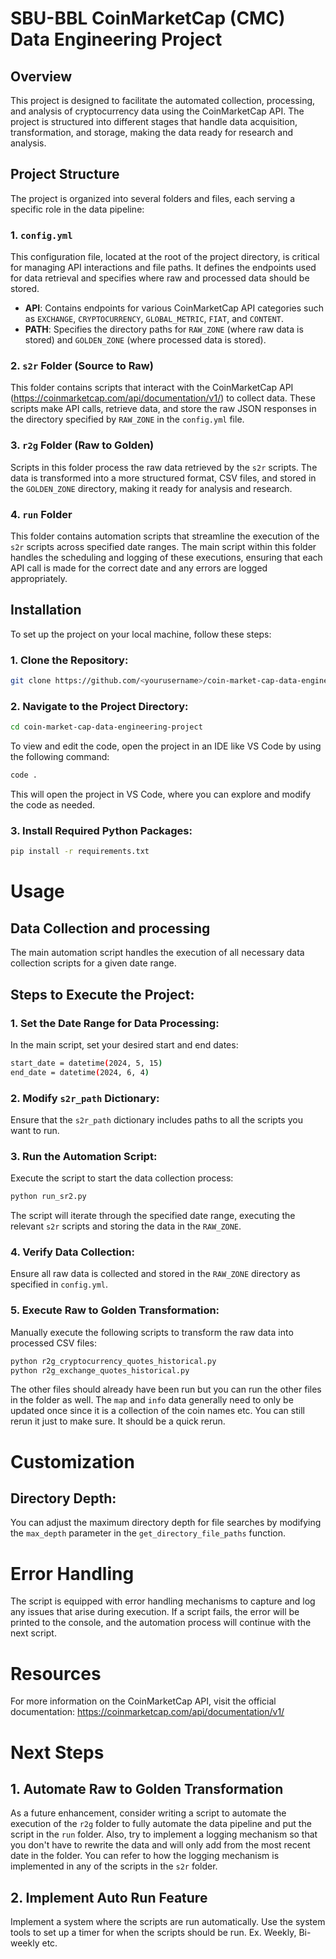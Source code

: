 # SBU-BBL CoinMarketCap (CMC) Data Engineering Project

## Overview
This project is designed to facilitate the automated collection, processing, and analysis of cryptocurrency data using the CoinMarketCap API. The project is structured into different stages that handle data acquisition, transformation, and storage, making the data ready for research and analysis.

## Project Structure
The project is organized into several folders and files, each serving a specific role in the data pipeline:

### 1. `config.yml`
This configuration file, located at the root of the project directory, is critical for managing API interactions and file paths. It defines the endpoints used for data retrieval and specifies where raw and processed data should be stored.

- **API**: Contains endpoints for various CoinMarketCap API categories such as `EXCHANGE`, `CRYPTOCURRENCY`, `GLOBAL_METRIC`, `FIAT`, and `CONTENT`.
- **PATH**: Specifies the directory paths for `RAW_ZONE` (where raw data is stored) and `GOLDEN_ZONE` (where processed data is stored).

### 2. `s2r` Folder (Source to Raw)
This folder contains scripts that interact with the CoinMarketCap API (https://coinmarketcap.com/api/documentation/v1/) to collect data. These scripts make API calls, retrieve data, and store the raw JSON responses in the directory specified by `RAW_ZONE` in the `config.yml` file.

### 3. `r2g` Folder (Raw to Golden)
Scripts in this folder process the raw data retrieved by the `s2r` scripts. The data is transformed into a more structured format, CSV files, and stored in the `GOLDEN_ZONE` directory, making it ready for analysis and research.

### 4. `run` Folder
This folder contains automation scripts that streamline the execution of the `s2r` scripts across specified date ranges. The main script within this folder handles the scheduling and logging of these executions, ensuring that each API call is made for the correct date and any errors are logged appropriately.

## Installation
To set up the project on your local machine, follow these steps:

### 1. Clone the Repository:
```bash
git clone https://github.com/<yourusername>/coin-market-cap-data-engineering-project.git
```

### 2. Navigate to the Project Directory: 

```bash
cd coin-market-cap-data-engineering-project
```

To view and edit the code, open the project in an IDE like VS Code by using the following command:

```bash
code .
```

This will open the project in VS Code, where you can explore and modify the code as needed.


### 3. Install Required Python Packages:
```bash
pip install -r requirements.txt
```

# Usage

## Data Collection and processing
The main automation script handles the execution of all necessary data collection scripts for a given date range.

## Steps to Execute the Project:

### 1. Set the Date Range for Data Processing:
In the main script, set your desired start and end dates:

```bash
start_date = datetime(2024, 5, 15)
end_date = datetime(2024, 6, 4)
```

### 2. Modify `s2r_path` Dictionary:

Ensure that the `s2r_path` dictionary includes paths to all the scripts you want to run.

### 3. Run the Automation Script:

Execute the script to start the data collection process:

```bash
python run_sr2.py
```
The script will iterate through the specified date range, executing the relevant `s2r` scripts and storing the data in the `RAW_ZONE`.

### 4. Verify Data Collection:
Ensure all raw data is collected and stored in the `RAW_ZONE` directory as specified in `config.yml`.

### 5. Execute Raw to Golden Transformation:
Manually execute the following scripts to transform the raw data into processed CSV files:

```bash
python r2g_cryptocurrency_quotes_historical.py
python r2g_exchange_quotes_historical.py
```
The other files should already have been run but you can run the other files in the folder as well. The `map` and `info` data generally need to only be updated once since it is a collection of the coin names etc. You can still rerun it just to make sure. It should be a quick rerun. 

# Customization

## Directory Depth: 
You can adjust the maximum directory depth for file searches by modifying the `max_depth` parameter in the `get_directory_file_paths` function.

# Error Handling 
The script is equipped with error handling mechanisms to capture and log any issues that arise during execution. If a script fails, the error will be printed to the console, and the automation process will continue with the next script.

# Resources
For more information on the CoinMarketCap API, visit the official documentation: https://coinmarketcap.com/api/documentation/v1/

# Next Steps

## 1. Automate Raw to Golden Transformation
As a future enhancement, consider writing a script to automate the execution of the `r2g` folder to fully automate the data pipeline and put the script in the `run` folder. Also, try to implement a logging mechanism so that you don't have to rewrite the data and will only add from the most recent date in the folder. You can refer to how the logging mechanism is implemented in any of the scripts in the `s2r` folder. 

## 2. Implement Auto Run Feature
Implement a system where the scripts are run automatically. Use the system tools to set up a timer for when the scripts should be run. Ex. Weekly, Bi-weekly etc. 



